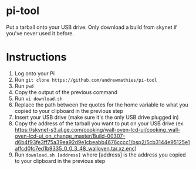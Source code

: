 # pi-tool
Put a tarball onto your USB drive. Only download a build from skynet if you've never used it before.

# Instructions
1. Log onto your Pi
1. Run `git clone https://github.com/andrewmathies/pi-tool`
1. Run `pwd`
1. Copy the output of the previous command
1. Run `vi download.sh`
1. Replace the path between the quotes for the home variable to what you copied to your clipboard in the previous step
1. Insert your USB drive (make sure it's the only USB drive plugged in)
1. Copy the address of the tarball you want to put on your USB drive (ex. https://skynet-s3.al.ge.com/cooking/wall-oven-lcd-ui/cooking_wall-oven-lcd-ui_on_change_master/Build-00307-d6b4f93fe3ff75a39ea92d9e1cbeabb4676cccc1/bsp2/5cb3144e95125e1affcd0fc7ed1b9335_0_0_3_48_walloven.tar.xz.enc)
1. Run `download.sh [address]` where [address] is the address you copied to your clipboard in the previous step

